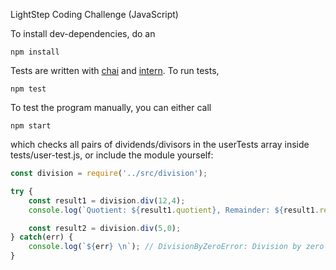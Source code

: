 LightStep Coding Challenge (JavaScript)

To install dev-dependencies, do an
```
npm install
```
Tests are written with [chai](http://chaijs.com/api/assert/) and [intern](https://theintern.github.io/). To run tests,
```
npm test
```

To test the program manually, you can either call
```
npm start
```

which checks all pairs of dividends/divisors in the userTests array inside tests/user-test.js, or include the module yourself:

```javascript
const division = require('../src/division');

try {
    const result1 = division.div(12,4);
    console.log(`Quotient: ${result1.quotient}, Remainder: ${result1.remainder}`); // Quotient: 3, Remainder: 0

    const result2 = division.div(5,0);
} catch(err) {
    console.log(`${err} \n`); // DivisionByZeroError: Division by zero error.
}

```
